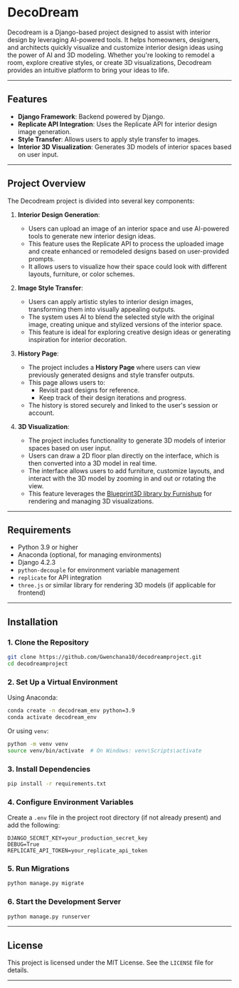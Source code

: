 # DecoDream

Decodream is a Django-based project designed to assist with interior design by leveraging AI-powered tools. It helps homeowners, designers, and architects quickly visualize and customize interior design ideas using the power of AI and 3D modeling. Whether you're looking to remodel a room, explore creative styles, or create 3D visualizations, Decodream provides an intuitive platform to bring your ideas to life.

---

## Features
- **Django Framework**: Backend powered by Django.
- **Replicate API Integration**: Uses the Replicate API for interior design image generation.
- **Style Transfer**: Allows users to apply style transfer to images.
- **Interior 3D Visualization**: Generates 3D models of interior spaces based on user input.

---

## Project Overview
The Decodream project is divided into several key components:
1. **Interior Design Generation**:
   - Users can upload an image of an interior space and use AI-powered tools to generate new interior design ideas.
   - This feature uses the Replicate API to process the uploaded image and create enhanced or remodeled designs based on user-provided prompts.
   - It allows users to visualize how their space could look with different layouts, furniture, or color schemes.

2. **Image Style Transfer**:
   - Users can apply artistic styles to interior design images, transforming them into visually appealing outputs.
   - The system uses AI to blend the selected style with the original image, creating unique and stylized versions of the interior space.
   - This feature is ideal for exploring creative design ideas or generating inspiration for interior decoration.

3. **History Page**:
   - The project includes a **History Page** where users can view previously generated designs and style transfer outputs.
   - This page allows users to:
     - Revisit past designs for reference.
     - Keep track of their design iterations and progress.
   - The history is stored securely and linked to the user's session or account.

4. **3D Visualization**:
   - The project includes functionality to generate 3D models of interior spaces based on user input.
   - Users can draw a 2D floor plan directly on the interface, which is then converted into a 3D model in real time.
   - The interface allows users to add furniture, customize layouts, and interact with the 3D model by zooming in and out or rotating the view.
   - This feature leverages the [Blueprint3D library by Furnishup](https://github.com/furnishup/blueprint3d) for rendering and managing 3D visualizations.
---

## Requirements
- Python 3.9 or higher
- Anaconda (optional, for managing environments)
- Django 4.2.3
- `python-decouple` for environment variable management
- `replicate` for API integration
- `three.js` or similar library for rendering 3D models (if applicable for frontend)

---

## Installation

### 1. Clone the Repository
```bash
git clone https://github.com/Gwenchana10/decodreamproject.git
cd decodreamproject
```
### 2. Set Up a Virtual Environment
Using Anaconda:
```bash
conda create -n decodream_env python=3.9
conda activate decodream_env
```

Or using `venv`:
```bash
python -m venv venv
source venv/bin/activate  # On Windows: venv\Scripts\activate
```

### 3. Install Dependencies
```bash
pip install -r requirements.txt
```

### 4. Configure Environment Variables
Create a `.env` file in the project root directory (if not already present) and add the following:
```properties
DJANGO_SECRET_KEY=your_production_secret_key
DEBUG=True
REPLICATE_API_TOKEN=your_replicate_api_token
```

### 5. Run Migrations
```bash
python manage.py migrate
```

### 6. Start the Development Server
```bash
python manage.py runserver
```

---



## License
This project is licensed under the MIT License. See the `LICENSE` file for details.

---

